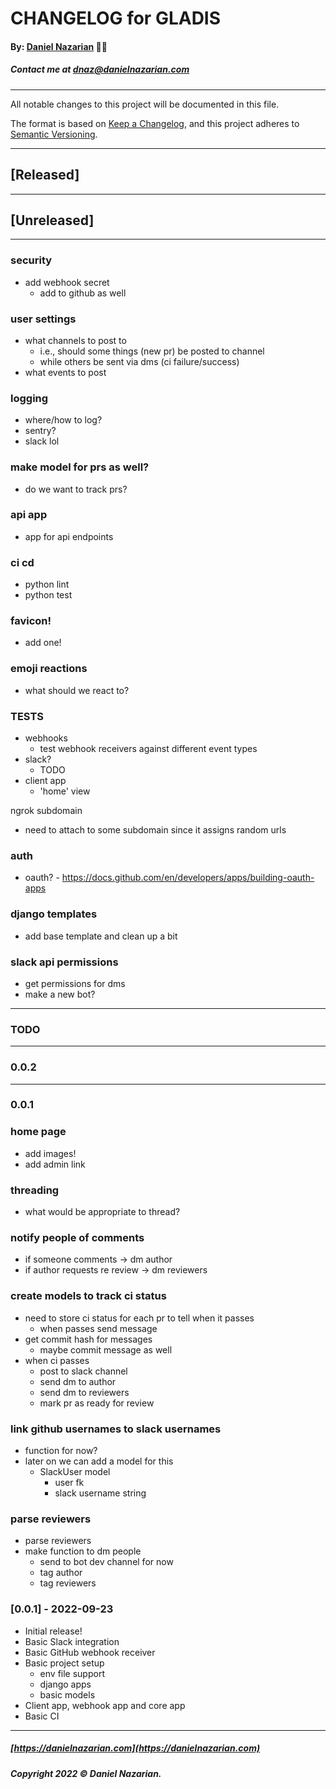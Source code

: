 # CHANGELOG for GLADIS
#### By: [Daniel Nazarian](https://danielnazarian) 🐧👹
##### Contact me at <dnaz@danielnazarian.com>

-------------------------------------------------------

All notable changes to this project will be documented in this file.

The format is based on [Keep a Changelog](https://keepachangelog.com/en/1.0.0/),
and this project adheres to [Semantic Versioning](https://semver.org/spec/v2.0.0.html).


-------------------------------------------------------

## [Released]



-------------------------------------------------------

## [Unreleased]

-----

### security
- add webhook secret
    - add to github as well


### user settings
- what channels to post to
    - i.e., should some things (new pr) be posted to channel
    - while others be sent via dms (ci failure/success)
- what events to post


### logging
- where/how to log?
- sentry?
- slack lol

### make model for prs as well?
- do we want to track prs?

### api app
- app for api endpoints


### ci cd
- python lint
- python test


### favicon!
- add one!


### emoji reactions
- what should we react to?


### TESTS
- webhooks
    - test webhook receivers against different event types
- slack?
    - TODO
- client app
    - 'home' view

ngrok subdomain
- need to attach to some subdomain since it assigns random urls


### auth
- oauth? - https://docs.github.com/en/developers/apps/building-oauth-apps


### django templates
- add base template and clean up a bit

### slack api permissions
- get permissions for dms
- make a new bot?

-------------------------------------------------------
### TODO
----
### 0.0.2


----
### 0.0.1


### home page
- add images!
- add admin link



### threading
- what would be appropriate to thread?


### notify people of comments
- if someone comments -> dm author
- if author requests re review -> dm reviewers


### create models to track ci status
- need to store ci status for each pr to tell when it passes
    - when passes send message
- get commit hash for messages
    - maybe commit message as well
- when ci passes
    - post to slack channel
    - send dm to author
    - send dm to reviewers
    - mark pr as ready for review

### link github usernames to slack usernames
- function for now?
- later on we can add a model for this
    - SlackUser model
        - user fk
        - slack username string


### parse reviewers
- parse reviewers
- make function to dm people
    - send to bot dev channel for now
    - tag author
    - tag reviewers


### [0.0.1] - 2022-09-23
- Initial release!
- Basic Slack integration
- Basic GitHub webhook receiver
- Basic project setup
    - env file support
    - django apps
    - basic models
- Client app, webhook app and core app
- Basic CI

-------------------------------------------------------

##### [https://danielnazarian.com](https://danielnazarian.com)
##### Copyright 2022 © Daniel Nazarian.